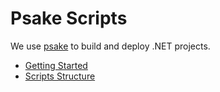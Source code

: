 # Psake Scripts

We use [psake](https://github.com/psake/psake) to build and deploy .NET projects.

- [Getting Started](https://github.com/Saritasa/PSGallery/blob/master/docs/GettingStarted.md)
- [Scripts Structure](ScriptsStructure.md)

